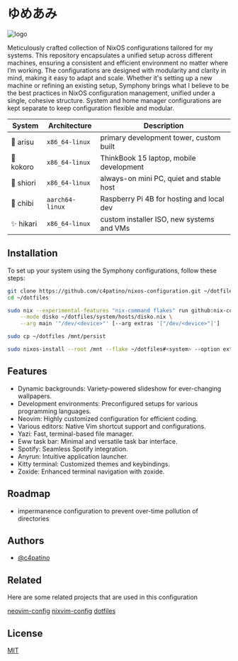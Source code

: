 # ゆめあみ

![logo](./demo.png)

Meticulously crafted collection of NixOS configurations tailored for my systems. This repository encapsulates a unified setup across different machines, ensuring a consistent and efficient environment no matter where I’m working. The configurations are designed with modularity and clarity in mind, making it easy to adapt and scale. Whether it's setting up a new machine or refining an existing setup, Symphony brings what I believe to be the best practices in NixOS configuration management, unified under a single, cohesive structure. System and home manager configurations are kept separate to keep configuration flexible and modular.

| System 	   | Architecture                   	| Description                               	|
|-----------   |--------------------------------	|-------------------------------------------	|
| 🧠 arisu     | `x86_64-linux`                 	| primary development tower, custom built   	|
| 💖 kokoro    | `x86_64-linux`                 	| ThinkBook 15 laptop, mobile development   	|
| 🌸 shiori    | `x86_64-linux`                 	| always-on mini PC, quiet and stable host      |
| 🐣 chibi 	   | `aarch64-linux`                	| Raspberry Pi 4B for hosting and local dev 	|
| ✨ hikari    | `x86_64-linux`                	    | custom installer ISO, new systems and VMs 	|


## Installation

To set up your system using the Symphony configurations, follow these steps:

```bash
git clone https://github.com/c4patino/nixos-configuration.git ~/dotfiles
cd ~/dotfiles

sudo nix --experimental-features "nix-command flakes" run github:nix-community/disko -- \
    --mode disko ~/dotfiles/system/hosts/disko.nix \
    --arg main '"/dev/<device>"' [--arg extras '["/dev/<device>"]']

sudo cp ~/dotfiles /mnt/persist

sudo nixos-install --root /mnt --flake ~/dotfiles#<system> --option extra-experimental-features pipe-operators
```
    
## Features

- Dynamic backgrounds: Variety-powered slideshow for ever-changing wallpapers.
- Development environments: Preconfigured setups for various programming languages.
- Neovim: Highly customized configuration for efficient coding.
- Various editors: Native Vim shortcut support and configurations.
- Yazi: Fast, terminal-based file manager.
- Eww task bar: Minimal and versatile task bar interface.
- Spotify: Seamless Spotify integration.
- Anyrun: Intuitive application launcher.
- Kitty terminal: Customized themes and keybindings.
- Zoxide: Enhanced terminal navigation with zoxide.


## Roadmap
- impermanence configuration to prevent over-time pollution of directories


## Authors

- [@c4patino](https://www.github.com/c4patino)


## Related

Here are some related projects that are used in this configuration

[neovim-config](https://github.com/c4patino/neovim-config)
[nixvim-config](https://github.com/c4patino/nixvim-config)
[dotfiles](https://github.com/c4patino/dotfiles)


## License

[MIT](https://choosealicense.com/licenses/mit/)

